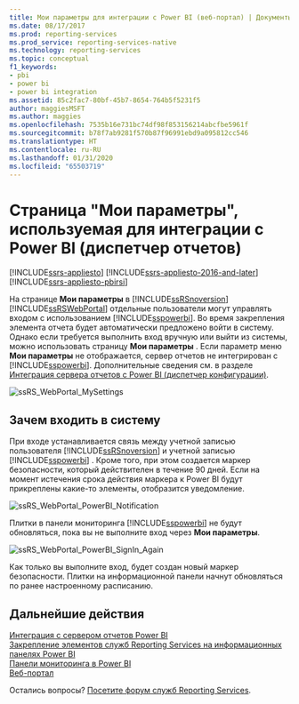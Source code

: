 ```yaml
---
title: Мои параметры для интеграции с Power BI (веб-портал) | Документы Майкрософт
ms.date: 08/17/2017
ms.prod: reporting-services
ms.prod_service: reporting-services-native
ms.technology: reporting-services
ms.topic: conceptual
f1_keywords:
- pbi
- power bi
- power bi integration
ms.assetid: 85c2fac7-80bf-45b7-8654-764b5f5231f5
author: maggiesMSFT
ms.author: maggies
ms.openlocfilehash: 7535b16e731bc74df98f853156214abcfbe5961f
ms.sourcegitcommit: b78f7ab9281f570b87f96991ebd9a095812cc546
ms.translationtype: HT
ms.contentlocale: ru-RU
ms.lasthandoff: 01/31/2020
ms.locfileid: "65503719"
---
```

# <a name="my-settings-for-power-bi-integration-web-portal"></a>Страница "Мои параметры", используемая для интеграции с Power BI (диспетчер отчетов)

[!INCLUDE[ssrs-appliesto](../includes/ssrs-appliesto.md)] [!INCLUDE[ssrs-appliesto-2016-and-later](../includes/ssrs-appliesto-2016-and-later.md)] [!INCLUDE[ssrs-appliesto-pbirsi](../includes/ssrs-appliesto-pbirs.md)]

На странице **Мои параметры** в [!INCLUDE[ssRSnoversion](../includes/ssrsnoversion-md.md)] [!INCLUDE[ssRSWebPortal](../includes/ssrswebportal.md)] отдельные пользователи могут управлять входом с использованием [!INCLUDE[sspowerbi](../includes/sspowerbi-md.md)]. Во время закрепления элемента отчета будет автоматически предложено войти в систему.  Однако если требуется выполнить вход вручную или выйти из системы, можно использовать страницу **Мои параметры** .  Если параметр меню **Мои параметры** не отображается, сервер отчетов не интегрирован с [!INCLUDE[sspowerbi](../includes/sspowerbi-md.md)].  Дополнительные сведения см. в разделе [Интеграция сервера отчетов с Power BI (диспетчер конфигурации)](../reporting-services/install-windows/power-bi-report-server-integration-configuration-manager.md).  
  
![ssRS_WebPortal_MySettings](../reporting-services/media/ssrs-webportal-mysettings.png)  
  
## <a name="why-sign-in"></a>Зачем входить в систему

 При входе устанавливается связь между учетной записью пользователя [!INCLUDE[ssRSnoversion](../includes/ssrsnoversion-md.md)] и учетной записью [!INCLUDE[sspowerbi](../includes/sspowerbi-md.md)] .  Кроме того, при этом создается маркер безопасности, который действителен в течение 90 дней. Если на момент истечения срока действия маркера к Power BI будут прикреплены какие-то элементы, отобразится уведомление.  
   
 ![ssRS_WebPortal_PowerBI_Notification](../reporting-services/media/ssrs-webportal-powerbi-notification.png)    
   
Плитки в панели мониторинга [!INCLUDE[sspowerbi](../includes/sspowerbi-md.md)] не будут обновляться, пока вы не выполните вход через **Мои параметры**.  
  
![ssRS_WebPortal_PowerBI_SignIn_Again](../reporting-services/media/ssrs-webportal-powerbi-signin-again.png)  
  
Как только вы выполните вход, будет создан новый маркер безопасности.  Плитки на информационной панели начнут обновляться по ранее настроенному расписанию.  

## <a name="next-steps"></a>Дальнейшие действия

[Интеграция с сервером отчетов Power BI](../reporting-services/install-windows/power-bi-report-server-integration-configuration-manager.md)   
[Закрепление элементов служб Reporting Services на информационных панелях Power BI](../reporting-services/pin-reporting-services-items-to-power-bi-dashboards.md)   
[Панели мониторинга в Power BI](https://powerbi.microsoft.com/documentation/powerbi-service-dashboards/)  
[Веб-портал](../reporting-services/web-portal-ssrs-native-mode.md)  

Остались вопросы? [Посетите форум служб Reporting Services](https://go.microsoft.com/fwlink/?LinkId=620231).
